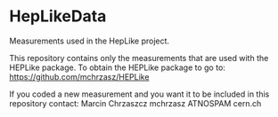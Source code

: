 # HepLikeData
Measurements used in the HepLike project.

This repository contains only the measurements that are used with the HEPLike package. To obtain the HEPLike package to go to:
https://github.com/mchrzasz/HEPLike

If you coded a new measurement and you want it to be included in this repository contact:
Marcin Chrzaszcz
mchrzasz ATNOSPAM cern.ch

